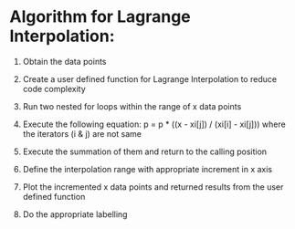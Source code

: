 # Algorithm for Lagrange Interpolation:

1. Obtain the data points

2. Create a user defined function for Lagrange Interpolation
   to reduce code complexity
   
3. Run two nested for loops within the range of x data points

4. Execute the following equation:
      p = p * ((x - xi[j]) / (xi[i] - xi[j]))
   where the iterators (i & j) are not same
   
5. Execute the summation of them and return to the calling position

6. Define the interpolation range with appropriate increment in x axis

7. Plot the incremented x data points and returned results from the user
   defined function
   
8. Do the appropriate labelling
